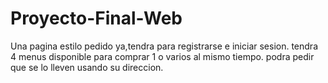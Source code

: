 # Proyecto-Final-Web

Una pagina estilo pedido ya,tendra para registrarse e iniciar sesion.
tendra 4 menus disponible para comprar 1 o varios al mismo tiempo.
podra pedir que se lo lleven usando su direccion.
